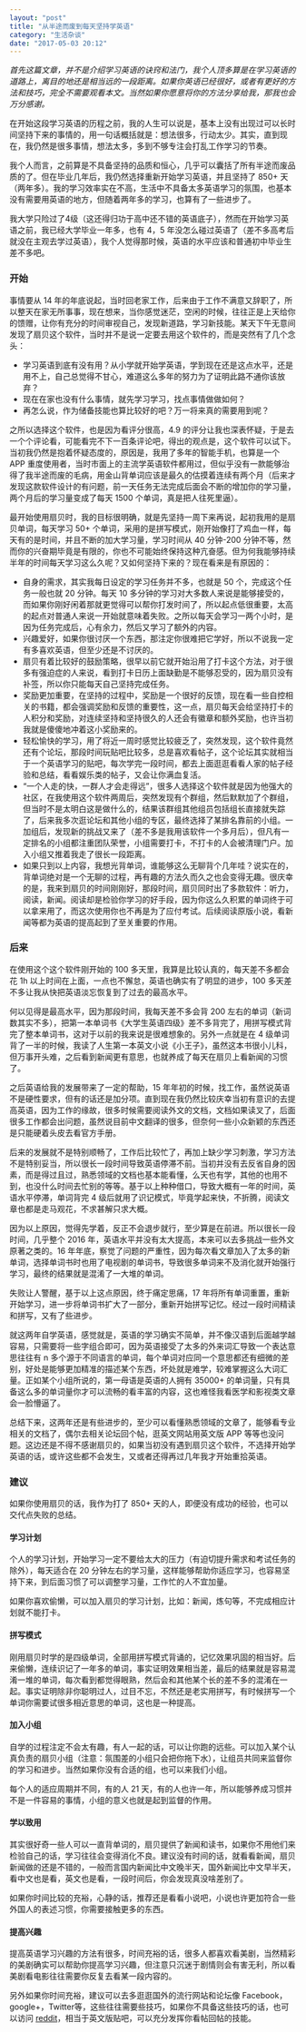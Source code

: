 ```yaml
---
layout: "post"
title: "从半途而废到每天坚持学英语"
category: "生活杂谈"
date: "2017-05-03 20:12"
---
```


*首先这篇文章，并不是介绍学习英语的诀窍和法门，我个人顶多算是在学习英语的道路上，离目的地还是相当远的一段距离。如果你英语已经很好，或者有更好的方法和技巧，完全不需要观看本文。当然如果你愿意将你的方法分享给我，那我也会万分感谢。*

在开始这段学习英语的历程之前，我的人生可以说是，基本上没有出现过可以长时间坚持下来的事情的，用一句话概括就是：想法很多，行动太少。其实，直到现在，我仍然是很多事情，想法太多，多到不够专注会打乱工作学习的节奏。

我个人而言，之前算是不具备坚持的品质和恒心，几乎可以囊括了所有半途而废品质的了。但在毕业几年后，我仍然选择重新开始学习英语，并且坚持了 850+ 天（两年多）。我的学习效率实在不高，生活中不具备太多英语学习的氛围，也基本没有需要用英语的地方，但随着两年多的学习，也算有了一些进步了。

我大学只险过了4级（这还得归功于高中还不错的英语底子），然而在开始学习英语之前，我已经大学毕业一年多，也有 4，5 年没怎么碰过英语了（差不多高考后就没在主观去学过英语），我个人觉得那时候，英语的水平应该和普通初中毕业生差不多吧。

### 开始

事情要从 14 年的年底说起，当时回老家工作，后来由于工作不满意又辞职了，所以整天在家无所事事，现在想来，当你感觉迷茫，空闲的时候，往往正是上天给你的馈赠，让你有充分的时间审视自己，发现新道路，学习新技能。某天下午无意间发现了扇贝这个软件，当时并不是说一定要去用这个软件的，而是突然有了几个念头：
- 学习英语到底有没有用？从小学就开始学英语，学到现在还是这点水平，还是用不上，自己总觉得不甘心，难道这么多年的努力为了证明此路不通你该放弃？
- 现在在家也没有什么事情，就先学习学习，找点事情做做如何？
- 再怎么说，作为储备技能也算比较好的吧？万一将来真的需要用到呢？

之所以选择这个软件，也是因为看评分很高，4.9 的评分让我也深表怀疑，于是去一个个评论看，可能看完不下一百条评论吧，得出的观点是，这个软件可以试下。当初我仍然是抱着怀疑态度的，原因是，我用了多年的智能手机，也算是一个 APP 重度使用者，当时市面上的主流学英语软件都用过，但似乎没有一款能够治得了我半途而废的毛病，用金山背单词应该是最久的估摸着连续有两个月（后来才发现这款软件设计的有问题，前一天任务无法完成后面会不断的增加你的学习量，两个月后的学习量变成了每天 1500 个单词，真是把人往死里逼）。

最开始使用扇贝时，我的目标很明确，就是先坚持一周下来再说，起初我用的是扇贝单词，每天学习 50+ 个单词，采用的是拼写模式，刚开始像打了鸡血一样，每天有的是时间，并且不断的加大学习量，学习时间从 40 分钟-200 分钟不等，然而你的兴奋期毕竟是有限的，你也不可能始终保持这种亢奋感。但为何我能够持续半年的时间每天学习这么久呢？又如何坚持下来的？现在看来是有原因的：

- 自身的需求，其实我每日设定的学习任务并不多，也就是 50 个，完成这个任务一般也就 20 分钟。每天 10 多分钟的学习对大多数人来说是能够接受的，而如果你刚好闲着那就更觉得可以帮你打发时间了，所以起点低很重要，太高的起点对普通人来说一开始就意味着失败。之所以每天会学习一两个小时，是因为任务完成后，心有余力，然后又学习了额外的内容。
- 兴趣爱好，如果你很讨厌一个东西，那注定你很难把它学好，所以不说我一定有多喜欢英语，但至少还是不讨厌的。
- 扇贝有着比较好的鼓励策略，很早以前它就开始沿用了打卡这个方法，对于很多有强迫症的人来说，看到打卡日历上面缺勤是不能够忍受的，因为扇贝没有补签，所以你只能每天自己坚持完成任务。
- 奖励更加重要，在坚持的过程中，奖励是一个很好的反馈，现在看一些自控相关的书籍，都会强调奖励和反馈的重要性，这一点，扇贝每天会给坚持打卡的人积分和奖励，对连续坚持和坚持很久的人还会有徽章和额外奖励，也许当初我就是傻傻地冲着这小奖励来的。
- 轻松愉快的学习，用了将近一周时感觉比较疲乏了，突然发现，这个软件竟然还有个论坛，那段时间玩贴吧比较多，总是喜欢看帖子，这个论坛其实就相当于一个英语学习的贴吧，每次学完一段时间，都去上面逛逛看看人家的帖子经验和总结，看看娱乐类的帖子，又会让你满血复活。
- “一个人走的快，一群人才会走得远”，很多人选择这个软件就是因为他强大的社区，在我使用这个软件两周后，突然发现有个群组，然后默默加了个群组，但当时不是太明白这是做什么的，结果该群组其他组员包括组长直接就失踪了，后来我多次逛论坛和其他小组的专区，最终选择了某排名靠前的小组。一加组后，发现新的挑战又来了（差不多是我用该软件一个多月后），但凡有一定排名的小组都注重团队荣誉，小组需要打卡，不打卡的人会被清理门户。加入小组又推着我走了很长一段距离。
- 如果只到以上内容，我想光背单词，谁能够这么无聊背个几年哇？说实在的，背单词绝对是一个无聊的过程，再有趣的方法久而久之也会变得无趣。很庆幸的是，我来到扇贝的时间刚刚好，那段时间，扇贝同时出了多款软件：听力，阅读，新闻。阅读却是检验你学习的好手段，因为你这么久积累的单词终于可以拿来用了，而这次使用你也不再是为了应付考试。后续阅读原版小说，看新闻等都为英语的提高起到了至关重要的作用。


### 后来

在使用这个这个软件刚开始的 100 多天里，我算是比较认真的，每天差不多都会花 1h 以上时间在上面，一点也不懈怠，英语也确实有了明显的进步，100 多天差不多让我从快把英语淡忘恢复到了过去的最高水平。

何以见得是最高水平，因为那段时间，我每天差不多会背 200 左右的单词（新词数其实不多），把第一本单词书《大学生英语四级》差不多背完了，用拼写模式背完了整本单词书，这对于以前的我来说是很难想象的。另外一点就是在 4 级单词背了一半的时候，我读了人生第一本英文小说《小王子》，虽然这本书很小儿科，但万事开头难，之后看到新闻更有意思，也就养成了每天在扇贝上看新闻的习惯了。

之后英语给我的发展带来了一定的帮助，15 年年初的时候，找工作，虽然说英语不是硬性要求，但有的话还是加分项。直到现在我仍然比较庆幸当初有意识的去提高英语，因为工作的缘故，很多时候需要阅读外文的文档，文档如果读叉了，后面很多工作都会出问题，虽然说目前中文翻译的很多，但奈何一些小众新颖的东西还是只能硬着头皮去看官方手册。

后来的发展就不是特别顺畅了，工作后比较忙了，再加上缺少学习刺激，学习方法不是特别妥当，所以很长一段时间导致英语停滞不前。当初并没有去反省自身的因素，而是得过且过，熟悉领域的文档也基本能看懂，么天也有学，其他的也用不到，也没什么时间去忙别的等等。基于以上种种借口，导致大概有一年的时间，英语水平停滞，单词背完 4 级后就用了识记模式，毕竟学起来快，不折腾，阅读文章也都是走马观花，不求甚解只求大概。

因为以上原因，觉得先学着，反正不会退步就行，至少算是在前进。所以很长一段时间，几乎整个 2016 年，英语水平并没有太大提高，本来可以去多挑战一些外文原著之类的。16 年年底，察觉了问题的严重性，因为每次看文章加入了太多的新单词，选择单词书时也用了电视剧的单词书，导致很多单词来不及消化就开始强行学习，最终的结果就是混淆了一大堆的单词。

失败让人警醒，基于以上这点原因，终于痛定思痛，17 年将所有单词重置，重新开始学习，进一步将单词书扩大了一部分，重新开始拼写记忆。经过一段时间精读和拼写，又有了些进步。

就这两年自学英语，感觉就是，英语的学习确实不简单，并不像汉语到后面越学越容易，只需要将一些字组合即可，因为英语接受了太多的外来词汇导致一个表达意思往往有 n 多个源于不同语言的单词，每个单词对应同一个意思都还有细微的差别，好处是能够更加精准的描述某个东西，坏处就是难学，较难掌握这么大词汇量。正如某个小组所说的，第一母语是英语的人拥有 35000+ 的单词量，只有具备这么多的单词量你才可以流畅的看丰富的内容，这也难怪我看医学和影视类文章会一脸懵逼了。

总结下来，这两年还是有些进步的，至少可以看懂熟悉领域的文章了，能够看专业相关的文档了，偶尔去相关论坛回个帖，逛英文网站用英文版 APP 等等也没问题。这边还是不得不感谢扇贝的，如果当初没有遇到扇贝这个软件，不选择开始学英语的话，或许这些都不会发生，又或者还得再过几年我才开始重拾英语。

### 建议

如果你使用扇贝的话，我作为打了 850+ 天的人，即便没有成功的经验，也可以交代点失败的总结。

#### 学习计划

个人的学习计划，开始学习一定不要给太大的压力（有迫切提升需求和考试任务的除外），每天适合在 20 分钟左右的学习量，这样能够帮助你适应学习，也容易坚持下来，到后面习惯了可以调整学习量，工作忙的人不宜加量。

如果你喜欢偷懒，可以加入扇贝的学习计划，比如：新闻，炼句等，不完成相应计划就不能打卡。

#### 拼写模式

刚用扇贝时学的是四级单词，全部用拼写模式背诵的，记忆效果巩固的相当好。后来偷懒，连续识记了一年多的单词，事实证明效果相当差，最后的结果就是容易混淆一堆的单词，每次看到都觉得眼熟，然后会和其他某个长的差不多的混淆在一起。事实证明除非你聪明过人，过目不忘，不然还是老实用拼写，有时候拼写一个单词你需要试很多相近意思的单词，这也是一种提高。

#### 加入小组

自学的过程注定不会太有趣，有人一起的话，可以让你跑的远些。可以加入某个认真负责的扇贝小组（注意：氛围差的小组只会把你拖下水），让组员共同来监督你的学习和进步。当然如果你没有合适的组，也可以来我们小组。

每个人的适应周期并不同，有的人 21 天，有的人也许一年，所以能够养成习惯并不是一件容易的事情，小组的意义也就是起到监督的作用。

#### 学以致用

其实很好奇一些人可以一直背单词的，扇贝提供了新闻和读书，如果你不用他们来检验自己的话，学习往往会变得消化不良。建议没有时间的话，就看看新闻，扇贝新闻做的还是不错的，一般而言国内新闻比中文晚半天，国外新闻比中文早半天，看中文也是看，英文也是看，一段时间后，你会发现真没啥差别了。

如果你时间比较的充裕，心静的话，推荐还是看看小说吧，小说也许更加符合一些外国人的表述习惯，你需要接触更多的东西。

#### 提高兴趣

提高英语学习兴趣的方法有很多，时间充裕的话，很多人都喜欢看美剧，当然精彩的美剧确实可以帮助你提高学习兴趣，但注意只沉迷于剧情则会有害无利，所以看美剧看电影往往需要你反复去看某一段内容的。

另外如果你时间充裕，建议可以去多逛逛国外的流行网站和论坛像 Facebook， google+，Twitter等，这些往往需要些技巧，如果你不具备这些技巧的话，也可以访问 [reddit](www.reddit.com)，相当于英文版贴吧，可以充分发挥你看帖回帖的技能。
